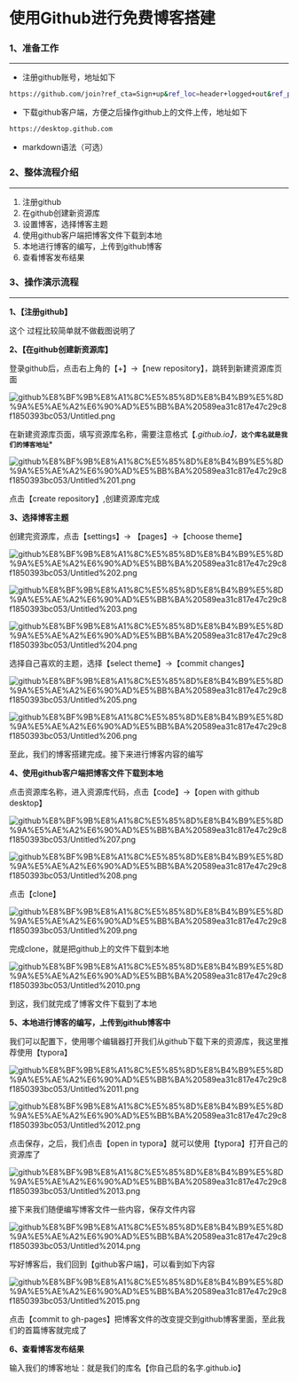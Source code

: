 # 使用Github进行免费博客搭建

### 1、准备工作

---

- 注册github账号，地址如下

```bash
https://github.com/join?ref_cta=Sign+up&ref_loc=header+logged+out&ref_page=%2F&source=header-home
```

- 下载github客户端，方便之后操作github上的文件上传，地址如下

```bash
https://desktop.github.com
```

- markdown语法（可选）

### 2、整体流程介绍

---

1. 注册github
2. 在github创建新资源库
3. 设置博客，选择博客主题
4. 使用github客户端把博客文件下载到本地
5. 本地进行博客的编写，上传到github博客
6. 查看博客发布结果

### 3、操作演示流程

---

**1、【注册github】**

这个 过程比较简单就不做截图说明了

**2、【在github创建新资源库】**

登录github后，点击右上角的【+】→【new repository】，跳转到新建资源库页面

![github%E8%BF%9B%E8%A1%8C%E5%85%8D%E8%B4%B9%E5%8D%9A%E5%AE%A2%E6%90%AD%E5%BB%BA%20589ea31c817e47c29c8f1850393bc053/Untitled.png](github%E8%BF%9B%E8%A1%8C%E5%85%8D%E8%B4%B9%E5%8D%9A%E5%AE%A2%E6%90%AD%E5%BB%BA%20589ea31c817e47c29c8f1850393bc053/Untitled.png)

在新建资源库页面，填写资源库名称，需要注意格式【*.github.io】，***`这个库名就是我们的博客地址`***

![github%E8%BF%9B%E8%A1%8C%E5%85%8D%E8%B4%B9%E5%8D%9A%E5%AE%A2%E6%90%AD%E5%BB%BA%20589ea31c817e47c29c8f1850393bc053/Untitled%201.png](github%E8%BF%9B%E8%A1%8C%E5%85%8D%E8%B4%B9%E5%8D%9A%E5%AE%A2%E6%90%AD%E5%BB%BA%20589ea31c817e47c29c8f1850393bc053/Untitled%201.png)

点击【create repository】,创建资源库完成

**3、选择博客主题**

创建完资源库，点击【settings】→ 【pages】→【choose theme】

![github%E8%BF%9B%E8%A1%8C%E5%85%8D%E8%B4%B9%E5%8D%9A%E5%AE%A2%E6%90%AD%E5%BB%BA%20589ea31c817e47c29c8f1850393bc053/Untitled%202.png](github%E8%BF%9B%E8%A1%8C%E5%85%8D%E8%B4%B9%E5%8D%9A%E5%AE%A2%E6%90%AD%E5%BB%BA%20589ea31c817e47c29c8f1850393bc053/Untitled%202.png)

![github%E8%BF%9B%E8%A1%8C%E5%85%8D%E8%B4%B9%E5%8D%9A%E5%AE%A2%E6%90%AD%E5%BB%BA%20589ea31c817e47c29c8f1850393bc053/Untitled%203.png](github%E8%BF%9B%E8%A1%8C%E5%85%8D%E8%B4%B9%E5%8D%9A%E5%AE%A2%E6%90%AD%E5%BB%BA%20589ea31c817e47c29c8f1850393bc053/Untitled%203.png)

![github%E8%BF%9B%E8%A1%8C%E5%85%8D%E8%B4%B9%E5%8D%9A%E5%AE%A2%E6%90%AD%E5%BB%BA%20589ea31c817e47c29c8f1850393bc053/Untitled%204.png](github%E8%BF%9B%E8%A1%8C%E5%85%8D%E8%B4%B9%E5%8D%9A%E5%AE%A2%E6%90%AD%E5%BB%BA%20589ea31c817e47c29c8f1850393bc053/Untitled%204.png)

选择自己喜欢的主题，选择【select theme】→【commit changes】

![github%E8%BF%9B%E8%A1%8C%E5%85%8D%E8%B4%B9%E5%8D%9A%E5%AE%A2%E6%90%AD%E5%BB%BA%20589ea31c817e47c29c8f1850393bc053/Untitled%205.png](github%E8%BF%9B%E8%A1%8C%E5%85%8D%E8%B4%B9%E5%8D%9A%E5%AE%A2%E6%90%AD%E5%BB%BA%20589ea31c817e47c29c8f1850393bc053/Untitled%205.png)

![github%E8%BF%9B%E8%A1%8C%E5%85%8D%E8%B4%B9%E5%8D%9A%E5%AE%A2%E6%90%AD%E5%BB%BA%20589ea31c817e47c29c8f1850393bc053/Untitled%206.png](github%E8%BF%9B%E8%A1%8C%E5%85%8D%E8%B4%B9%E5%8D%9A%E5%AE%A2%E6%90%AD%E5%BB%BA%20589ea31c817e47c29c8f1850393bc053/Untitled%206.png)

至此，我们的博客搭建完成。接下来进行博客内容的编写

**4、使用github客户端把博客文件下载到本地**

点击资源库名称，进入资源库代码，点击【code】→【open with github desktop】

![github%E8%BF%9B%E8%A1%8C%E5%85%8D%E8%B4%B9%E5%8D%9A%E5%AE%A2%E6%90%AD%E5%BB%BA%20589ea31c817e47c29c8f1850393bc053/Untitled%207.png](github%E8%BF%9B%E8%A1%8C%E5%85%8D%E8%B4%B9%E5%8D%9A%E5%AE%A2%E6%90%AD%E5%BB%BA%20589ea31c817e47c29c8f1850393bc053/Untitled%207.png)

![github%E8%BF%9B%E8%A1%8C%E5%85%8D%E8%B4%B9%E5%8D%9A%E5%AE%A2%E6%90%AD%E5%BB%BA%20589ea31c817e47c29c8f1850393bc053/Untitled%208.png](github%E8%BF%9B%E8%A1%8C%E5%85%8D%E8%B4%B9%E5%8D%9A%E5%AE%A2%E6%90%AD%E5%BB%BA%20589ea31c817e47c29c8f1850393bc053/Untitled%208.png)

点击【clone】

![github%E8%BF%9B%E8%A1%8C%E5%85%8D%E8%B4%B9%E5%8D%9A%E5%AE%A2%E6%90%AD%E5%BB%BA%20589ea31c817e47c29c8f1850393bc053/Untitled%209.png](github%E8%BF%9B%E8%A1%8C%E5%85%8D%E8%B4%B9%E5%8D%9A%E5%AE%A2%E6%90%AD%E5%BB%BA%20589ea31c817e47c29c8f1850393bc053/Untitled%209.png)

完成clone，就是把github上的文件下载到本地

![github%E8%BF%9B%E8%A1%8C%E5%85%8D%E8%B4%B9%E5%8D%9A%E5%AE%A2%E6%90%AD%E5%BB%BA%20589ea31c817e47c29c8f1850393bc053/Untitled%2010.png](github%E8%BF%9B%E8%A1%8C%E5%85%8D%E8%B4%B9%E5%8D%9A%E5%AE%A2%E6%90%AD%E5%BB%BA%20589ea31c817e47c29c8f1850393bc053/Untitled%2010.png)

到这，我们就完成了博客文件下载到了本地

**5、本地进行博客的编写，上传到github博客中**

我们可以配置下，使用哪个编辑器打开我们从github下载下来的资源库，我这里推荐使用【typora】

![github%E8%BF%9B%E8%A1%8C%E5%85%8D%E8%B4%B9%E5%8D%9A%E5%AE%A2%E6%90%AD%E5%BB%BA%20589ea31c817e47c29c8f1850393bc053/Untitled%2011.png](github%E8%BF%9B%E8%A1%8C%E5%85%8D%E8%B4%B9%E5%8D%9A%E5%AE%A2%E6%90%AD%E5%BB%BA%20589ea31c817e47c29c8f1850393bc053/Untitled%2011.png)

![github%E8%BF%9B%E8%A1%8C%E5%85%8D%E8%B4%B9%E5%8D%9A%E5%AE%A2%E6%90%AD%E5%BB%BA%20589ea31c817e47c29c8f1850393bc053/Untitled%2012.png](github%E8%BF%9B%E8%A1%8C%E5%85%8D%E8%B4%B9%E5%8D%9A%E5%AE%A2%E6%90%AD%E5%BB%BA%20589ea31c817e47c29c8f1850393bc053/Untitled%2012.png)

点击保存，之后，我们点击【open in typora】就可以使用【typora】打开自己的资源库了

![github%E8%BF%9B%E8%A1%8C%E5%85%8D%E8%B4%B9%E5%8D%9A%E5%AE%A2%E6%90%AD%E5%BB%BA%20589ea31c817e47c29c8f1850393bc053/Untitled%2013.png](github%E8%BF%9B%E8%A1%8C%E5%85%8D%E8%B4%B9%E5%8D%9A%E5%AE%A2%E6%90%AD%E5%BB%BA%20589ea31c817e47c29c8f1850393bc053/Untitled%2013.png)

接下来我们随便编写博客文件一些内容，保存文件内容

![github%E8%BF%9B%E8%A1%8C%E5%85%8D%E8%B4%B9%E5%8D%9A%E5%AE%A2%E6%90%AD%E5%BB%BA%20589ea31c817e47c29c8f1850393bc053/Untitled%2014.png](github%E8%BF%9B%E8%A1%8C%E5%85%8D%E8%B4%B9%E5%8D%9A%E5%AE%A2%E6%90%AD%E5%BB%BA%20589ea31c817e47c29c8f1850393bc053/Untitled%2014.png)

写好博客后，我们回到【github客户端】，可以看到如下内容

![github%E8%BF%9B%E8%A1%8C%E5%85%8D%E8%B4%B9%E5%8D%9A%E5%AE%A2%E6%90%AD%E5%BB%BA%20589ea31c817e47c29c8f1850393bc053/Untitled%2015.png](github%E8%BF%9B%E8%A1%8C%E5%85%8D%E8%B4%B9%E5%8D%9A%E5%AE%A2%E6%90%AD%E5%BB%BA%20589ea31c817e47c29c8f1850393bc053/Untitled%2015.png)

点击【commit to gh-pages】把博客文件的改变提交到github博客里面，至此我们的首篇博客就完成了

**6、查看博客发布结果**

输入我们的博客地址：就是我们的库名【你自己启的名字.github.io】